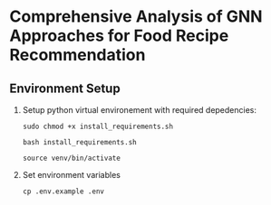 # Comprehensive Analysis of GNN Approaches for Food Recipe Recommendation

## Environment Setup
1) Setup python virtual environement with required depedencies:
    ```
    sudo chmod +x install_requirements.sh

    bash install_requirements.sh

    source venv/bin/activate
    ```

2) Set environment variables
    ```
    cp .env.example .env
    ```
